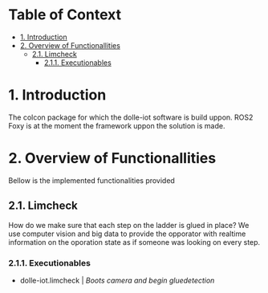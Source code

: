 # Table of Context <!-- omit in toc -->
- [1. Introduction](#1-introduction)
- [2. Overview of Functionallities](#2-overview-of-functionallities)
  - [2.1. Limcheck](#21-limcheck)
    - [2.1.1. Executionables](#211-executionables)

# 1. Introduction
The colcon package for which the dolle-iot software is build uppon. 
ROS2 Foxy is at the moment the framework uppon the solution is made.

# 2. Overview of Functionallities
Bellow is the implemented functionalities provided

## 2.1. Limcheck 
How do we make sure that each step on the ladder is glued in place? 
We use computer vision and big data to provide the opporator with realtime information on the oporation state as if someone was looking on every step.

### 2.1.1. Executionables

- dolle-iot.limcheck | *Boots camera and begin gluedetection*



